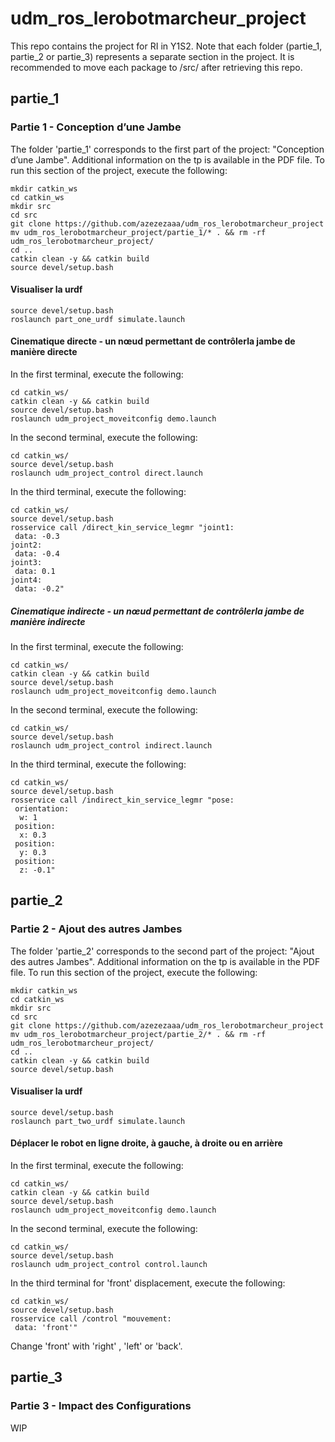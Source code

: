 # udm_ros_lerobotmarcheur_project
This repo contains the project for RI in Y1S2. Note that each folder (partie_1, partie_2 or partie_3) represents a separate section in the project. It is recommended to move each package to <catkin workspace>/src/ after retrieving this repo.

## partie_1
### Partie 1 - Conception d’une Jambe
The folder 'partie_1' corresponds to the first part of the project: "Conception d’une Jambe". Additional information on the tp is available in the PDF file.  To run this section of the project, execute the following:
```
mkdir catkin_ws
cd catkin_ws
mkdir src
cd src
git clone https://github.com/azezezaaa/udm_ros_lerobotmarcheur_project  
mv udm_ros_lerobotmarcheur_project/partie_1/* . && rm -rf udm_ros_lerobotmarcheur_project/  
cd ..  
catkin clean -y && catkin build  
source devel/setup.bash  
```
#### Visualiser la urdf
```
source devel/setup.bash  
roslaunch part_one_urdf simulate.launch
```
#### Cinematique directe - un nœud permettant de contrôlerla jambe de manière directe
In the first terminal, execute the following:
```
cd catkin_ws/
catkin clean -y && catkin build  
source devel/setup.bash
roslaunch udm_project_moveitconfig demo.launch
```
In the second terminal, execute the following:
```
cd catkin_ws/
source devel/setup.bash
roslaunch udm_project_control direct.launch
```
In the third terminal, execute the following: 
```
cd catkin_ws/
source devel/setup.bash
rosservice call /direct_kin_service_legmr "joint1:
 data: -0.3
joint2:
 data: -0.4
joint3:
 data: 0.1
joint4:
 data: -0.2"
 ```

##### Cinematique indirecte - un nœud permettant de contrôlerla jambe de manière indirecte
In the first terminal, execute the following:
```
cd catkin_ws/
catkin clean -y && catkin build  
source devel/setup.bash
roslaunch udm_project_moveitconfig demo.launch
```
In the second terminal, execute the following:
```
cd catkin_ws/
source devel/setup.bash
roslaunch udm_project_control indirect.launch
```
In the third terminal, execute the following: 
```
cd catkin_ws/
source devel/setup.bash
rosservice call /indirect_kin_service_legmr "pose:
 orientation:
  w: 1
 position:
  x: 0.3
 position:
  y: 0.3
 position:
  z: -0.1"
 ```

## partie_2
### Partie 2 - Ajout des autres Jambes
The folder 'partie_2' corresponds to the second part of the project: "Ajout des autres Jambes". Additional information on the tp is available in the PDF file.  To run this section of the project, execute the following:

```
mkdir catkin_ws
cd catkin_ws
mkdir src
cd src
git clone https://github.com/azezezaaa/udm_ros_lerobotmarcheur_project  
mv udm_ros_lerobotmarcheur_project/partie_2/* . && rm -rf udm_ros_lerobotmarcheur_project/  
cd ..  
catkin clean -y && catkin build  
source devel/setup.bash  
```
#### Visualiser la urdf
```
source devel/setup.bash  
roslaunch part_two_urdf simulate.launch
```
#### Déplacer le robot en ligne droite, à gauche, à droite ou en arrière
In the first terminal, execute the following:
```
cd catkin_ws/
catkin clean -y && catkin build  
source devel/setup.bash
roslaunch udm_project_moveitconfig demo.launch
```
In the second terminal, execute the following:
```
cd catkin_ws/
source devel/setup.bash
roslaunch udm_project_control control.launch
```
In the third terminal for 'front' displacement, execute the following: 
```
cd catkin_ws/
source devel/setup.bash
rosservice call /control "mouvement:
 data: 'front'" 
```
Change 'front' with 'right' , 'left' or 'back'.


## partie_3
### Partie 3 - Impact des Configurations
WIP
